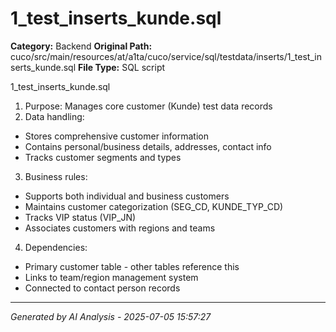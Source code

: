 # 1_test_inserts_kunde.sql

**Category:** Backend
**Original Path:** cuco/src/main/resources/at/a1ta/cuco/service/sql/testdata/inserts/1_test_inserts_kunde.sql
**File Type:** SQL script

1_test_inserts_kunde.sql
1. Purpose: Manages core customer (Kunde) test data records
2. Data handling:
- Stores comprehensive customer information
- Contains personal/business details, addresses, contact info
- Tracks customer segments and types
3. Business rules:
- Supports both individual and business customers
- Maintains customer categorization (SEG_CD, KUNDE_TYP_CD)
- Tracks VIP status (VIP_JN)
- Associates customers with regions and teams
4. Dependencies:
- Primary customer table - other tables reference this
- Links to team/region management system
- Connected to contact person records

---
*Generated by AI Analysis - 2025-07-05 15:57:27*
